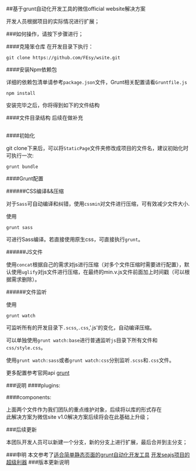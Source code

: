 ##基于grunt自动化开发工具的微信official website解决方案 

开发人员根据项目的实际情况进行扩展；	

###如何操作，请按下步骤进行；	

####克隆笨仓库
在开发目录下执行：

````
git clone https://github.com/FEsy/wsite.git
````
####安装Npm依赖包

详细的依赖包清单请参考`package.json`文件，Grunt相关配置请看`Gruntfile.js`

````
npm install
````

安装完毕之后，你将得到如下的文件结构

####文件目录结构
后续在做补充
````
````


####初始化

git clone下来后，可以将`StaticPage`文件夹修改成项目的文件名，建议初始化时可执行一次:

````
grunt bundle
````

####Grunt配置

######CSS编译&&压缩

对于`Sass`可自动编译和纠错，使用`cssmin`对文件进行压缩，可有效减少文件大小.

使用

````
grunt sass
````

可进行Sass编译。若直接使用原生css，可直接执行`grunt`。

######JS文件

使用`concat`根据自己的需求对js进行压缩（对多个文件压缩时需要进行配置），默认使用`uglify`对js文件进行压缩，在最终的min.v.js文件前面加上时间戳（可以根据需求删除）。

######文件监听

使用

````
grunt watch
````
可监听所有的开发目录下`.scss`,`.css`,'.js'的变化，自动编译压缩。

可以单独使用`grunt watch:base`进行普通监听`js`目录下所有文件和`css/style.css`。

使用`grunt watch:sass`或者`grunt watch:css`分别监听`.scss`和`.css`文件。



更多配置参考官网api [grunt](http://gruntjs.cn/configuring-tasks/)

###说明
####plugins:		

####components:	

上面两个文件作为我们团队的重点维护对象，后续将以库的形式存在	
此解决方案为微信site v1.0解决方案后续将会在此基础上升级；

###后续更新	

本团队开发人员可以新建一个分支，新的分支上进行扩展，最后合并到主分支；


###申明
本文参考了[适合简单静态页面的grunt自动化开发工具](https://github.com/foru17/StaticPage)
[开发seajs项目的超级利器](https://github.com/fouber/spmx)
###版本更新说明
